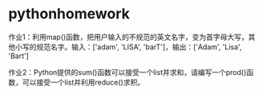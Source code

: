 # pythonhomework
作业1：利用map()函数，把用户输入的不规范的英文名字，变为首字母大写，其他小写的规范名字。输入：['adam', 'LISA', 'barT']，输出：['Adam', 'Lisa', 'Bart']

作业2：Python提供的sum()函数可以接受一个list并求和，请编写一个prod()函数，可以接受一个list并利用reduce()求积。

